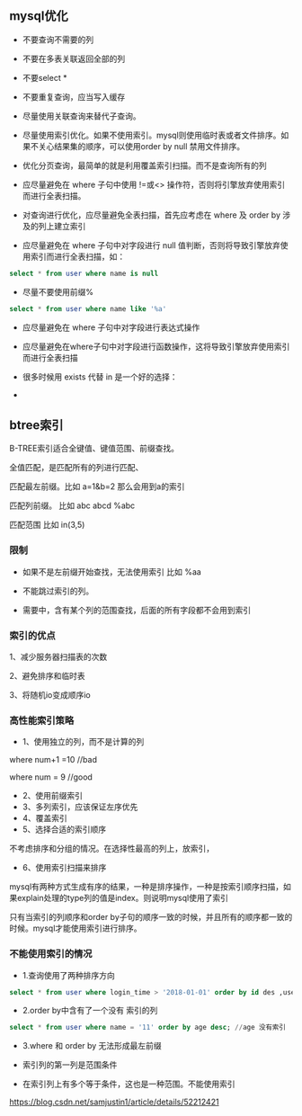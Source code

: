 ## mysql优化

- 不要查询不需要的列

- 不要在多表关联返回全部的列

- 不要select *

- 不要重复查询，应当写入缓存

- 尽量使用关联查询来替代子查询。

- 尽量使用索引优化。如果不使用索引。mysql则使用临时表或者文件排序。如果不关心结果集的顺序，可以使用order by null 禁用文件排序。

- 优化分页查询，最简单的就是利用覆盖索引扫描。而不是查询所有的列

- 应尽量避免在 where 子句中使用 !=或<> 操作符，否则将引擎放弃使用索引而进行全表扫描。

- 对查询进行优化，应尽量避免全表扫描，首先应考虑在 where 及 order by 涉及的列上建立索引

- 应尽量避免在 where 子句中对字段进行 null 值判断，否则将导致引擎放弃使用索引而进行全表扫描，如：

```sql
select * from user where name is null
```

- 尽量不要使用前缀%

```sql
select * from user where name like '%a'
```

- 应尽量避免在 where 子句中对字段进行表达式操作

- 应尽量避免在where子句中对字段进行函数操作，这将导致引擎放弃使用索引而进行全表扫描

- 很多时候用 exists 代替 in 是一个好的选择：

- 

## btree索引

B-TREE索引适合全键值、键值范围、前缀查找。

全值匹配，是匹配所有的列进行匹配、

匹配最左前缀。比如 a=1&b=2 那么会用到a的索引

匹配列前缀。 比如 abc abcd %abc

匹配范围 比如 in(3,5)

### 限制

- 如果不是左前缀开始查找，无法使用索引 比如 %aa 

- 不能跳过索引的列。

- 需要中，含有某个列的范围查找，后面的所有字段都不会用到索引

### 索引的优点

1、减少服务器扫描表的次数

2、避免排序和临时表

3、将随机io变成顺序io

### 高性能索引策略

- 1、使用独立的列，而不是计算的列

where num+1 =10 //bad

where num = 9 //good

- 2、使用前缀索引
- 3、多列索引，应该保证左序优先
- 4、覆盖索引
- 5、选择合适的索引顺序

不考虑排序和分组的情况。在选择性最高的列上，放索引，

- 6、使用索引扫描来排序

mysql有两种方式生成有序的结果，一种是排序操作，一种是按索引顺序扫描，如果explain处理的type列的值是index。则说明mysql使用了索引

只有当索引的列顺序和order by子句的顺序一致的时候，并且所有的顺序都一致的时候。mysql才能使用索引进行排序。

### 不能使用索引的情况

- 1.查询使用了两种排序方向

```sql
select * from user where login_time > '2018-01-01' order by id des ,username asc #
```

- 2.order by中含有了一个没有 索引的列

```sql
select * from user where name = '11' order by age desc; //age 没有索引
```

- 3.where 和 order by 无法形成最左前缀

- 索引列的第一列是范围条件

- 在索引列上有多个等于条件，这也是一种范围。不能使用索引

https://blog.csdn.net/samjustin1/article/details/52212421


